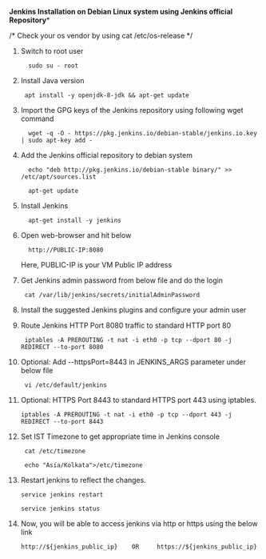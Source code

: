 ******Jenkins Installation on Debian Linux system using Jenkins official Repository*******

/* 
Check your os vendor by using cat /etc/os-release
*/

1. Switch to root user

         sudo su - root

2. Install Java version
    
        apt install -y openjdk-8-jdk && apt-get update
    
3. Import the GPG keys of the Jenkins repository using following wget command
    
         wget -q -O - https://pkg.jenkins.io/debian-stable/jenkins.io.key | sudo apt-key add -
        
4. Add the Jenkins official repository to debian system
    
         echo "deb http://pkg.jenkins.io/debian-stable binary/" >> /etc/apt/sources.list          
         
         apt-get update
         
         
5. Install Jenkins 

         apt-get install -y jenkins
         
6. Open web-browser and hit below 

         http://PUBLIC-IP:8080
         
      Here, PUBLIC-IP is your VM Public IP address

7. Get Jenkins admin password from below file and do the login

        cat /var/lib/jenkins/secrets/initialAdminPassword
        
8. Install the suggested Jenkins plugins and configure your admin user        
    
9. Route Jenkins HTTP Port 8080 traffic to standard HTTP port 80

        iptables -A PREROUTING -t nat -i eth0 -p tcp --dport 80 -j REDIRECT --to-port 8080
         
         
10. Optional: Add --httpsPort=8443 in JENKINS_ARGS parameter under below file 
         
         vi /etc/default/jenkins

11. Optional: HTTPS Port 8443 to standard HTTPS port 443 using iptables.           
         
        iptables -A PREROUTING -t nat -i eth0 -p tcp --dport 443 -j REDIRECT --to-port 8443

      
12. Set IST Timezone to get appropriate time in Jenkins console 

         cat /etc/timezone
         
         echo "Asia/Kolkata">/etc/timezone

13. Restart jenkins to reflect the changes.
       
        service jenkins restart
        
        service jenkins status
       
14. Now, you will be able to access jenkins via http or https using the below link
       
        http://${jenkins_public_ip}    OR     https://${jenkins_public_ip}
       
         

       




